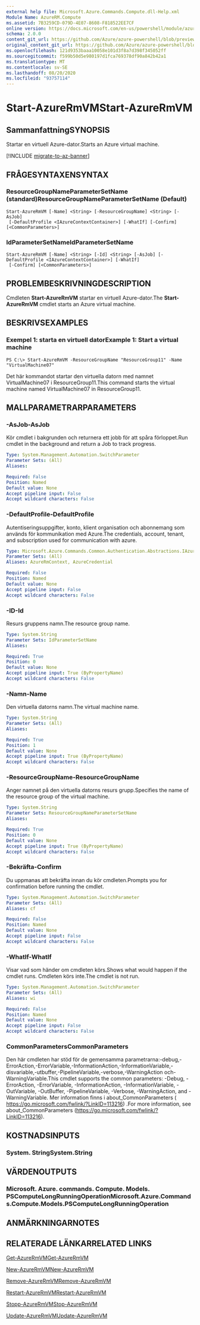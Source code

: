 ```yaml
---
external help file: Microsoft.Azure.Commands.Compute.dll-Help.xml
Module Name: AzureRM.Compute
ms.assetid: 7B3259CD-079D-4E07-8608-F818522EE7CF
online version: https://docs.microsoft.com/en-us/powershell/module/azurerm.compute/start-azurermvm
schema: 2.0.0
content_git_url: https://github.com/Azure/azure-powershell/blob/preview/src/ResourceManager/Compute/Commands.Compute/help/Start-AzureRmVM.md
original_content_git_url: https://github.com/Azure/azure-powershell/blob/preview/src/ResourceManager/Compute/Commands.Compute/help/Start-AzureRmVM.md
ms.openlocfilehash: 121d9353baaa10058e101d3f8a7d398f345052ff
ms.sourcegitcommit: f599b50d5e980197d1fca769378df90a842b42a1
ms.translationtype: MT
ms.contentlocale: sv-SE
ms.lasthandoff: 08/20/2020
ms.locfileid: "93757114"
---
```

# <span data-ttu-id="97aab-101">Start-AzureRmVM</span><span class="sxs-lookup"><span data-stu-id="97aab-101">Start-AzureRmVM</span></span>

## <span data-ttu-id="97aab-102">Sammanfattning</span><span class="sxs-lookup"><span data-stu-id="97aab-102">SYNOPSIS</span></span>
<span data-ttu-id="97aab-103">Startar en virtuell Azure-dator.</span><span class="sxs-lookup"><span data-stu-id="97aab-103">Starts an Azure virtual machine.</span></span>

[!INCLUDE [migrate-to-az-banner](../../includes/migrate-to-az-banner.md)]

## <span data-ttu-id="97aab-104">FRÅGESYNTAXEN</span><span class="sxs-lookup"><span data-stu-id="97aab-104">SYNTAX</span></span>

### <span data-ttu-id="97aab-105">ResourceGroupNameParameterSetName (standard)</span><span class="sxs-lookup"><span data-stu-id="97aab-105">ResourceGroupNameParameterSetName (Default)</span></span>
```
Start-AzureRmVM [-Name] <String> [-ResourceGroupName] <String> [-AsJob]
 [-DefaultProfile <IAzureContextContainer>] [-WhatIf] [-Confirm] [<CommonParameters>]
```

### <span data-ttu-id="97aab-106">IdParameterSetName</span><span class="sxs-lookup"><span data-stu-id="97aab-106">IdParameterSetName</span></span>
```
Start-AzureRmVM [-Name] <String> [-Id] <String> [-AsJob] [-DefaultProfile <IAzureContextContainer>] [-WhatIf]
 [-Confirm] [<CommonParameters>]
```

## <span data-ttu-id="97aab-107">PROBLEMBESKRIVNING</span><span class="sxs-lookup"><span data-stu-id="97aab-107">DESCRIPTION</span></span>
<span data-ttu-id="97aab-108">Cmdleten **Start-AzureRmVM** startar en virtuell Azure-dator.</span><span class="sxs-lookup"><span data-stu-id="97aab-108">The **Start-AzureRmVM** cmdlet starts an Azure virtual machine.</span></span>

## <span data-ttu-id="97aab-109">BESKRIVS</span><span class="sxs-lookup"><span data-stu-id="97aab-109">EXAMPLES</span></span>

### <span data-ttu-id="97aab-110">Exempel 1: starta en virtuell dator</span><span class="sxs-lookup"><span data-stu-id="97aab-110">Example 1: Start a virtual machine</span></span>
```
PS C:\> Start-AzureRmVM -ResourceGroupName "ResourceGroup11" -Name "VirtualMachine07"
```

<span data-ttu-id="97aab-111">Det här kommandot startar den virtuella datorn med namnet VirtualMachine07 i ResourceGroup11.</span><span class="sxs-lookup"><span data-stu-id="97aab-111">This command starts the virtual machine named VirtualMachine07 in ResourceGroup11.</span></span>

## <span data-ttu-id="97aab-112">MALLPARAMETRAR</span><span class="sxs-lookup"><span data-stu-id="97aab-112">PARAMETERS</span></span>

### <span data-ttu-id="97aab-113">-AsJob</span><span class="sxs-lookup"><span data-stu-id="97aab-113">-AsJob</span></span>
<span data-ttu-id="97aab-114">Kör cmdlet i bakgrunden och returnera ett jobb för att spåra förloppet.</span><span class="sxs-lookup"><span data-stu-id="97aab-114">Run cmdlet in the background and return a Job to track progress.</span></span>

```yaml
Type: System.Management.Automation.SwitchParameter
Parameter Sets: (All)
Aliases:

Required: False
Position: Named
Default value: None
Accept pipeline input: False
Accept wildcard characters: False
```

### <span data-ttu-id="97aab-115">-DefaultProfile</span><span class="sxs-lookup"><span data-stu-id="97aab-115">-DefaultProfile</span></span>
<span data-ttu-id="97aab-116">Autentiseringsuppgifter, konto, klient organisation och abonnemang som används för kommunikation med Azure.</span><span class="sxs-lookup"><span data-stu-id="97aab-116">The credentials, account, tenant, and subscription used for communication with azure.</span></span>

```yaml
Type: Microsoft.Azure.Commands.Common.Authentication.Abstractions.IAzureContextContainer
Parameter Sets: (All)
Aliases: AzureRmContext, AzureCredential

Required: False
Position: Named
Default value: None
Accept pipeline input: False
Accept wildcard characters: False
```

### <span data-ttu-id="97aab-117">-ID</span><span class="sxs-lookup"><span data-stu-id="97aab-117">-Id</span></span>
<span data-ttu-id="97aab-118">Resurs gruppens namn.</span><span class="sxs-lookup"><span data-stu-id="97aab-118">The resource group name.</span></span>

```yaml
Type: System.String
Parameter Sets: IdParameterSetName
Aliases:

Required: True
Position: 0
Default value: None
Accept pipeline input: True (ByPropertyName)
Accept wildcard characters: False
```

### <span data-ttu-id="97aab-119">-Namn</span><span class="sxs-lookup"><span data-stu-id="97aab-119">-Name</span></span>
<span data-ttu-id="97aab-120">Den virtuella datorns namn.</span><span class="sxs-lookup"><span data-stu-id="97aab-120">The virtual machine name.</span></span>

```yaml
Type: System.String
Parameter Sets: (All)
Aliases:

Required: True
Position: 1
Default value: None
Accept pipeline input: True (ByPropertyName)
Accept wildcard characters: False
```

### <span data-ttu-id="97aab-121">-ResourceGroupName</span><span class="sxs-lookup"><span data-stu-id="97aab-121">-ResourceGroupName</span></span>
<span data-ttu-id="97aab-122">Anger namnet på den virtuella datorns resurs grupp.</span><span class="sxs-lookup"><span data-stu-id="97aab-122">Specifies the name of the resource group of the virtual machine.</span></span>

```yaml
Type: System.String
Parameter Sets: ResourceGroupNameParameterSetName
Aliases:

Required: True
Position: 0
Default value: None
Accept pipeline input: True (ByPropertyName)
Accept wildcard characters: False
```

### <span data-ttu-id="97aab-123">-Bekräfta</span><span class="sxs-lookup"><span data-stu-id="97aab-123">-Confirm</span></span>
<span data-ttu-id="97aab-124">Du uppmanas att bekräfta innan du kör cmdleten.</span><span class="sxs-lookup"><span data-stu-id="97aab-124">Prompts you for confirmation before running the cmdlet.</span></span>

```yaml
Type: System.Management.Automation.SwitchParameter
Parameter Sets: (All)
Aliases: cf

Required: False
Position: Named
Default value: None
Accept pipeline input: False
Accept wildcard characters: False
```

### <span data-ttu-id="97aab-125">-WhatIf</span><span class="sxs-lookup"><span data-stu-id="97aab-125">-WhatIf</span></span>
<span data-ttu-id="97aab-126">Visar vad som händer om cmdleten körs.</span><span class="sxs-lookup"><span data-stu-id="97aab-126">Shows what would happen if the cmdlet runs.</span></span> <span data-ttu-id="97aab-127">Cmdleten körs inte.</span><span class="sxs-lookup"><span data-stu-id="97aab-127">The cmdlet is not run.</span></span>

```yaml
Type: System.Management.Automation.SwitchParameter
Parameter Sets: (All)
Aliases: wi

Required: False
Position: Named
Default value: None
Accept pipeline input: False
Accept wildcard characters: False
```

### <span data-ttu-id="97aab-128">CommonParameters</span><span class="sxs-lookup"><span data-stu-id="97aab-128">CommonParameters</span></span>
<span data-ttu-id="97aab-129">Den här cmdleten har stöd för de gemensamma parametrarna:-debug,-ErrorAction,-ErrorVariable,-InformationAction,-InformationVariable,-disvariable,-utbuffer,-PipelineVariable,-verbose,-WarningAction och-WarningVariable.</span><span class="sxs-lookup"><span data-stu-id="97aab-129">This cmdlet supports the common parameters: -Debug, -ErrorAction, -ErrorVariable, -InformationAction, -InformationVariable, -OutVariable, -OutBuffer, -PipelineVariable, -Verbose, -WarningAction, and -WarningVariable.</span></span> <span data-ttu-id="97aab-130">Mer information finns i about_CommonParameters ( https://go.microsoft.com/fwlink/?LinkID=113216) .</span><span class="sxs-lookup"><span data-stu-id="97aab-130">For more information, see about_CommonParameters (https://go.microsoft.com/fwlink/?LinkID=113216).</span></span>

## <span data-ttu-id="97aab-131">KOSTNADS</span><span class="sxs-lookup"><span data-stu-id="97aab-131">INPUTS</span></span>

### <span data-ttu-id="97aab-132">System. String</span><span class="sxs-lookup"><span data-stu-id="97aab-132">System.String</span></span>

## <span data-ttu-id="97aab-133">VÄRDEN</span><span class="sxs-lookup"><span data-stu-id="97aab-133">OUTPUTS</span></span>

### <span data-ttu-id="97aab-134">Microsoft. Azure. commands. Compute. Models. PSComputeLongRunningOperation</span><span class="sxs-lookup"><span data-stu-id="97aab-134">Microsoft.Azure.Commands.Compute.Models.PSComputeLongRunningOperation</span></span>

## <span data-ttu-id="97aab-135">ANMÄRKNINGAR</span><span class="sxs-lookup"><span data-stu-id="97aab-135">NOTES</span></span>

## <span data-ttu-id="97aab-136">RELATERADE LÄNKAR</span><span class="sxs-lookup"><span data-stu-id="97aab-136">RELATED LINKS</span></span>

[<span data-ttu-id="97aab-137">Get-AzureRmVM</span><span class="sxs-lookup"><span data-stu-id="97aab-137">Get-AzureRmVM</span></span>](./Get-AzureRmVM.md)

[<span data-ttu-id="97aab-138">New-AzureRmVM</span><span class="sxs-lookup"><span data-stu-id="97aab-138">New-AzureRmVM</span></span>](./New-AzureRmVM.md)

[<span data-ttu-id="97aab-139">Remove-AzureRmVM</span><span class="sxs-lookup"><span data-stu-id="97aab-139">Remove-AzureRmVM</span></span>](./Remove-AzureRmVM.md)

[<span data-ttu-id="97aab-140">Restart-AzureRmVM</span><span class="sxs-lookup"><span data-stu-id="97aab-140">Restart-AzureRmVM</span></span>](./Restart-AzureRmVM.md)

[<span data-ttu-id="97aab-141">Stopp-AzureRmVM</span><span class="sxs-lookup"><span data-stu-id="97aab-141">Stop-AzureRmVM</span></span>](./Stop-AzureRmVM.md)

[<span data-ttu-id="97aab-142">Update-AzureRmVM</span><span class="sxs-lookup"><span data-stu-id="97aab-142">Update-AzureRmVM</span></span>](./Update-AzureRmVM.md)


